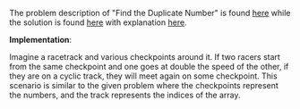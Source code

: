 The problem description of "Find the Duplicate Number" is found [here](https://leetcode.com/problems/find-the-duplicate-number/description/?envType=daily-question&envId=2023-09-19) while the solution is found [here](https://github.com/aurimas13/Solutions-To-Problems/blob/main/LeetCode/Java%20Solutions/Find%20the%20Duplicate%20Number/find.java) with explanation [here](https://leetcode.com/problems/find-the-duplicate-number/solutions/4062702/java-and-python-solutions-well-explained/).

**Implementation**:

Imagine a racetrack and various checkpoints around it. If two racers start from the same checkpoint and one goes at double the speed of the other, if they are on a cyclic track, they will meet again on some checkpoint. This scenario is similar to the given problem where the checkpoints represent the numbers, and the track represents the indices of the array.